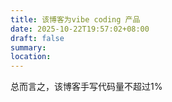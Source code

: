 ```yaml
---
title: 该博客为vibe coding 产品
date: 2025-10-22T19:57:02+08:00
draft: false
summary:
location:
---
```

总而言之，该博客手写代码量不超过1%